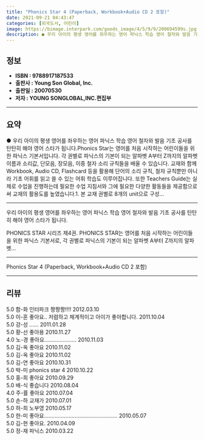 ```yaml
---
title: "Phonics Star 4 (Paperback, Workbook+Audio CD 2 포함)"
date: 2021-09-21 04:43:47
categories: [외국도서, 어린이]
image: https://bimage.interpark.com/goods_image/4/5/9/9/200694599s.jpg
description: ● 우리 아이의 평생 영어를 좌우하는 영어 파닉스 학습 영어 철자와 발음 기초 공사를 탄탄히 해야 영어 스타가 됩니다.Phonics Star는 영어를 처음 시작하는 어린이들을 위한 파닉스 기본서입니다. 각 권별로 파닉스의 기본이 되는 알파벳 A부터 Z까지의 알파벳 이름과 소리값, 단모
---
```


## **정보**

- **ISBN : 9788917187533**
- **출판사 : Young   Son Global, Inc.**
- **출판일 : 20070530**
- **저자 : YOUNG SONGLOBAL,INC.편집부**

------



## **요약**

●  우리 아이의 평생 영어를 좌우하는 영어 파닉스 학습 영어 철자와 발음 기초 공사를 탄탄히 해야 영어 스타가 됩니다.Phonics Star는 영어를 처음 시작하는 어린이들을 위한 파닉스 기본서입니다. 각 권별로 파닉스의 기본이 되는 알파벳 A부터 Z까지의 알파벳 이름과 소리값, 단모음, 장모음, 이중 철자 소리 규칙들을 배울 수 있습니다. 교재와 함께 Workbook, Audio CD, Flashcard 등을 활용해 단어의 소리 규칙, 철자 규칙뿐만 아니라 기초 어휘를 읽고 쓸 수 있는 어휘 학습도 이루어집니다. 또한 Teachers Guide는 실제로 수업을 진행하는데 필요한 수업 지침서와 그에 필요한 다양한 활동들을 제공함으로써 교재의 활용도를 높였습니다.1. 본 교재 권별로 8개의 unit으로 구성...

------

우리 아이의 평생 영어를 좌우하는 영어 파닉스 학습
영어 철자와 발음 기초 공사를 탄탄히 해야 영어 스타가 됩니다.

PHONICS STAR 시리즈 제4권. PHONICS STAR는 영어를 처음 시작하는 어린이들을 위한 파닉스 기본서로, 각 권별로 파닉스의 기본이 되는 알파벳 A부터 Z까지의 알파벳... 

------


Phonics Star 4 (Paperback, Workbook+Audio CD 2 포함) 

------


## **리뷰** 

5.0 함-화 인터파크 짱짱짱!!!! 2012.03.10 <br/>5.0 이-훈 좋아요.. 저렴하고 체계적이고 아이가 좋아합니다. 2011.10.04 <br/>5.0 강-성 ...... 2011.01.28 <br/>5.0 황-선 좋아용 2010.11.27 <br/>4.0 노-경 좋아요..................... 2010.11.03 <br/>5.0 김-옥 좋아요 2010.11.02 <br/>5.0 김-옥 좋아요 2010.11.02 <br/>5.0 김-연 좋아요 2010.10.31 <br/>5.0 박-미 phonics star 4 2010.10.22 <br/>5.0 홍-희 좋아요 2010.09.29 <br/>5.0 배-식 좋습니다 2010.08.04 <br/>4.0 주-률 좋아요 2010.07.04 <br/>5.0 손-하 교재가 2010.07.01 <br/>5.0 허-희 노부영 2010.05.17 <br/>5.0 한-미 좋아요................................................ 2010.05.07 <br/>5.0 김-현 좋아요. 2010.04.09 <br/>5.0 정-재 파닉스 2010.03.22 <br/>